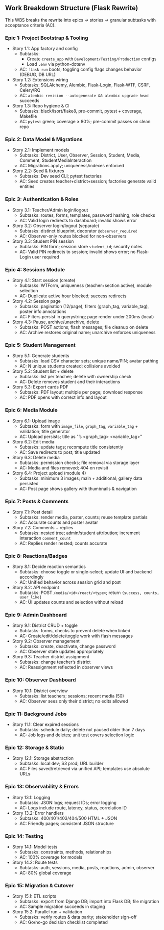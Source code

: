 ## Work Breakdown Structure (Flask Rewrite)

This WBS breaks the rewrite into epics → stories → granular subtasks with acceptance criteria (AC).

### Epic 1: Project Bootstrap & Tooling
- Story 1.1: App factory and config
  - Subtasks:
    - Create `create_app` with `Development/Testing/Production` configs
    - Load `.env` via python-dotenv
  - AC: `flask run` boots; toggling config flags changes behavior (DEBUG, DB URL)
- Story 1.2: Extensions wiring
  - Subtasks: SQLAlchemy, Alembic, Flask-Login, Flask-WTF, CSRF, Celery/RQ
  - AC: `alembic revision --autogenerate && alembic upgrade head` succeeds
- Story 1.3: Repo hygiene & CI
  - Subtasks: black/isort/flake8, pre-commit, pytest + coverage, Makefile
  - AC: `pytest` green; coverage ≥ 80%; pre-commit passes on clean repo

### Epic 2: Data Model & Migrations
- Story 2.1: Implement models
  - Subtasks: District, User, Observer, Session, Student, Media, Comment, StudentMediaInteraction
  - AC: Migrations apply; uniqueness/indexes enforced
- Story 2.2: Seed & fixtures
  - Subtasks: Dev seed CLI; pytest factories
  - AC: Seed creates teacher+district+session; factories generate valid entities

### Epic 3: Authentication & Roles
- Story 3.1: Teacher/Admin login/logout
  - Subtasks: routes, forms, templates, password hashing, role checks
  - AC: Valid login redirects to dashboard; invalid shows error
- Story 3.2: Observer login/logout (separate)
  - Subtasks: distinct blueprint, decorator `@observer_required`
  - AC: Observer-only routes blocked for non-observers
- Story 3.3: Student PIN session
  - Subtasks: PIN form; session store `student_id`; security notes
  - AC: Valid PIN redirects to session; invalid shows error; no Flask-Login user required

### Epic 4: Sessions Module
- Story 4.1: Start session (create)
  - Subtasks: WTForm, uniqueness (teacher+section active), module selection
  - AC: Duplicate active hour blocked; success redirects
- Story 4.2: Session page
  - Subtasks: pagination (12/page), filters (graph_tag, variable_tag), poster info annotations
  - AC: Filters persist in querystring; page render under 200ms (local)
- Story 4.3: Pause, archive/unarchive, delete
  - Subtasks: POST actions; flash messages; file cleanup on delete
  - AC: Archive restores original name; unarchive enforces uniqueness

### Epic 5: Student Management
- Story 5.1: Generate students
  - Subtasks: load CSV character sets; unique name/PIN; avatar pathing
  - AC: N unique students created; collisions avoided
- Story 5.2: Student list + delete
  - Subtasks: list per teacher; delete with ownership check
  - AC: Delete removes student and their interactions
- Story 5.3: Export cards PDF
  - Subtasks: PDF layout; multiple per page; download response
  - AC: PDF opens with correct info and layout

### Epic 6: Media Module
- Story 6.1: Upload image
  - Subtasks: form with `image_file`, `graph_tag`, `variable_tag` + validation; title generator
  - AC: Upload persists; title as "<poster>’s <graph_tag> <variable_tag>"
- Story 6.2: Edit media
  - Subtasks: update tags; recompute title consistently
  - AC: Save redirects to post; title updated
- Story 6.3: Delete media
  - Subtasks: permission checks; file removal via storage layer
  - AC: Media and files removed; 404 on revisit
- Story 6.4: Project upload (module 4)
  - Subtasks: minimum 3 images; main + additional; gallery data persisted
  - AC: Post page shows gallery with thumbnails & navigation

### Epic 7: Posts & Comments
- Story 7.1: Post detail
  - Subtasks: render media, poster, counts; reuse template partials
  - AC: Accurate counts and poster avatar
- Story 7.2: Comments + replies
  - Subtasks: nested tree; admin/student attribution; increment interaction `comment_count`
  - AC: Replies render nested; counts accurate

### Epic 8: Reactions/Badges
- Story 8.1: Decide reaction semantics
  - Subtasks: choose toggle or single-select; update UI and backend accordingly
  - AC: Unified behavior across session grid and post
- Story 8.2: API endpoint
  - Subtasks: POST `/media/<id>/react/<type>`; return `{success, counts, user_like}`
  - AC: UI updates counts and selection without reload

### Epic 9: Admin Dashboard
- Story 9.1: District CRUD + toggle
  - Subtasks: forms, checks to prevent delete when linked
  - AC: Create/edit/delete/toggle work with flash messages
- Story 9.2: Observer management
  - Subtasks: create, deactivate, change password
  - AC: Observer state updates appropriately
- Story 9.3: Teacher district assignment
  - Subtasks: change teacher’s district
  - AC: Reassignment reflected in observer views

### Epic 10: Observer Dashboard
- Story 10.1: District overview
  - Subtasks: list teachers; sessions; recent media (50)
  - AC: Observer sees only their district; no edits allowed

### Epic 11: Background Jobs
- Story 11.1: Clear expired sessions
  - Subtasks: schedule daily; delete not paused older than 7 days
  - AC: Job logs and deletes; unit test covers selection logic

### Epic 12: Storage & Static
- Story 12.1: Storage abstraction
  - Subtasks: local dev; S3 prod; URL builder
  - AC: Files saved/retrieved via unified API; templates use absolute URLs

### Epic 13: Observability & Errors
- Story 13.1: Logging
  - Subtasks: JSON logs; request IDs; error logging
  - AC: Logs include route, latency, status, correlation ID
- Story 13.2: Error handlers
  - Subtasks: 400/401/403/404/500 HTML + JSON
  - AC: Friendly pages; consistent JSON structure

### Epic 14: Testing
- Story 14.1: Model tests
  - Subtasks: constraints, methods, relationships
  - AC: 100% coverage for models
- Story 14.2: Route tests
  - Subtasks: auth, sessions, media, posts, reactions, admin, observer
  - AC: 80% global coverage

### Epic 15: Migration & Cutover
- Story 15.1: ETL scripts
  - Subtasks: export from Django DB; import into Flask DB; file migration
  - AC: Sample migration succeeds in staging
- Story 15.2: Parallel run + validation
  - Subtasks: verify routes & data parity; stakeholder sign-off
  - AC: Go/no-go decision checklist completed
